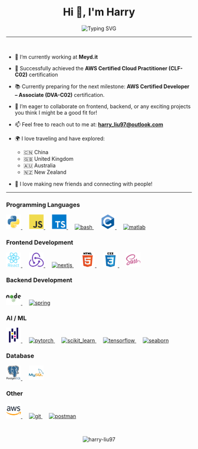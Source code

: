 <h1 align="center">Hi 👋, I'm Harry</h1>


<p align="center">
<img src="https://readme-typing-svg.herokuapp.com?font=Roboto&weight=700&size=33&letterSpacing=2px&pause=1000&color=4407073D&background=FF000000&center=true&vCenter=true&width=435&lines=Full+Stack+Engineer" alt="Typing SVG" />
</p>

---
<br>

- 🌟 I‘m currently working at <strong>Meyd.it</strong>
- 🏅 Successfully achieved the <strong>AWS Certified Cloud Practitioner (CLF-C02)</strong> certification
- 📚 Currently preparing for the next milestone: <strong>AWS Certified Developer – Associate (DVA-C02)</strong> certification.
- 💞 I’m eager to collaborate on frontend, backend, or any exciting projects you think I might be a good fit for!  
- 📫 Feel free to reach out to me at: <strong>harry_liu97@outlook.com</strong>
- 🌍 I love traveling and have explored:
  <ul>
    <li>🇨🇳 China</li>
    <li>🇬🇧 United Kingdom</li>
    <li>🇦🇺 Australia</li>
    <li>🇳🇿 New Zealand</li>
  </ul>

- 🤝 I love making new friends and connecting with people!

---

<h3 align="left">Programming Languages</h3>

<p align="left"> 
   <a href="https://www.python.org" target="_blank" rel="noreferrer" > <img src="https://raw.githubusercontent.com/devicons/devicon/master/icons/python/python-original.svg" alt="python" width="40" height="40"/> </a>
   &#x2003 
   <a href="https://developer.mozilla.org/en-US/docs/Web/JavaScript" target="_blank" rel="noreferrer" > <img src="https://raw.githubusercontent.com/devicons/devicon/master/icons/javascript/javascript-original.svg" alt="javascript" width="40" height="40"/> </a>
   &#x2003
   <a href="https://www.typescriptlang.org/" target="_blank" rel="noreferrer" > <img src="https://raw.githubusercontent.com/devicons/devicon/master/icons/typescript/typescript-original.svg" alt="typescript" width="40" height="40"/> </a>
   &#x2003
   <a href="https://www.gnu.org/software/bash/" target="_blank" rel="noreferrer" > <img src="https://www.vectorlogo.zone/logos/gnu_bash/gnu_bash-icon.svg" alt="bash" width="40" height="40"/> </a> 
   &#x2003
   <a href="https://www.cprogramming.com/" target="_blank" rel="noreferrer" > <img src="https://raw.githubusercontent.com/devicons/devicon/master/icons/c/c-original.svg" alt="c" width="40" height="40"/> </a> 
   &#x2003
   <a href="https://www.mathworks.com/" target="_blank" rel="noreferrer" > <img src="https://upload.wikimedia.org/wikipedia/commons/2/21/Matlab_Logo.png" alt="matlab" width="40" height="40"/> </a>
</p>

<h3 align="left">Frontend Development</h3>

<p align="left"> 
   <a href="https://reactjs.org/" target="_blank" rel="noreferrer" > <img src="https://raw.githubusercontent.com/devicons/devicon/master/icons/react/react-original-wordmark.svg" alt="react" width="40" height="40"/> </a> 
   &#x2003
   <a href="https://redux.js.org" target="_blank" rel="noreferrer" > <img src="https://raw.githubusercontent.com/devicons/devicon/master/icons/redux/redux-original.svg" alt="redux" width="40" height="40"/> </a> 
   &#x2003
   <a href="https://nextjs.org/" target="_blank" rel="noreferrer" > <img src="https://cdn.worldvectorlogo.com/logos/nextjs-2.svg" alt="nextjs" width="40" height="40"/> </a> 
   &#x2003
   <a href="https://www.w3.org/html/" target="_blank" rel="noreferrer" > <img src="https://raw.githubusercontent.com/devicons/devicon/master/icons/html5/html5-original-wordmark.svg" alt="html5" width="40" height="40"/> </a> 
   &#x2003
   <a href="https://www.w3schools.com/css/" target="_blank" rel="noreferrer" > <img src="https://raw.githubusercontent.com/devicons/devicon/master/icons/css3/css3-original-wordmark.svg" alt="css3" width="40" height="40"/> </a> 
   &#x2003
   <a href="https://sass-lang.com" target="_blank" rel="noreferrer" > <img src="https://raw.githubusercontent.com/devicons/devicon/master/icons/sass/sass-original.svg" alt="sass" width="40" height="40"/> </a> 
</p>

<h3 align="left">Backend Development</h3>

<p align="left"> 
   <a href="https://nodejs.org" target="_blank" rel="noreferrer" > <img src="https://raw.githubusercontent.com/devicons/devicon/master/icons/nodejs/nodejs-original-wordmark.svg" alt="nodejs" width="40" height="40"/> </a> 
   &#x2003
   <a href="https://spring.io/" target="_blank" rel="noreferrer" > <img src="https://www.vectorlogo.zone/logos/springio/springio-icon.svg" alt="spring" width="40" height="40"/> </a>
</p>

<h3 align="left">AI / ML</h3>

<p align="left"> 
   <a href="https://pandas.pydata.org/" target="_blank" rel="noreferrer" > <img src="https://raw.githubusercontent.com/devicons/devicon/2ae2a900d2f041da66e950e4d48052658d850630/icons/pandas/pandas-original.svg" alt="pandas" width="40" height="40"/> </a> 
   &#x2003
   <a href="https://pytorch.org/" target="_blank" rel="noreferrer" > <img src="https://www.vectorlogo.zone/logos/pytorch/pytorch-icon.svg" alt="pytorch" width="40" height="40"/> </a> 
   &#x2003
   <a href="https://scikit-learn.org/" target="_blank" rel="noreferrer" > <img src="https://upload.wikimedia.org/wikipedia/commons/0/05/Scikit_learn_logo_small.svg" alt="scikit_learn" width="40" height="40"/> </a>
   &#x2003
   <a href="https://www.tensorflow.org" target="_blank" rel="noreferrer" > <img src="https://www.vectorlogo.zone/logos/tensorflow/tensorflow-icon.svg" alt="tensorflow" width="40" height="40"/> </a> 
   &#x2003
   <a href="https://seaborn.pydata.org/" target="_blank" rel="noreferrer" > <img src="https://seaborn.pydata.org/_images/logo-mark-lightbg.svg" alt="seaborn" width="40" height="40"/> </a>
</p>

<h3 align="left">Database</h3>

<p align="left"> 
   <a href="https://www.postgresql.org" target="_blank" rel="noreferrer" > <img src="https://raw.githubusercontent.com/devicons/devicon/master/icons/postgresql/postgresql-original-wordmark.svg" alt="postgresql" width="40" height="40"/> </a> 
   &#x2003
   <a href="https://www.mysql.com/" target="_blank" rel="noreferrer" > <img src="https://raw.githubusercontent.com/devicons/devicon/master/icons/mysql/mysql-original-wordmark.svg" alt="mysql" width="40" height="40"/> </a> 
</p>

<h3 align="left">Other</h3>

<p align="left"> 
   <a href="https://aws.amazon.com" target="_blank" rel="noreferrer" > <img src="https://raw.githubusercontent.com/devicons/devicon/master/icons/amazonwebservices/amazonwebservices-original-wordmark.svg" alt="aws" width="40" height="40"/> </a> 
   &#x2003
   <a href="https://git-scm.com/" target="_blank" rel="noreferrer" > <img src="https://www.vectorlogo.zone/logos/git-scm/git-scm-icon.svg" alt="git" width="40" height="40"/> </a> 
   &#x2003
   <a href="https://postman.com" target="_blank" rel="noreferrer" > <img src="https://www.vectorlogo.zone/logos/getpostman/getpostman-icon.svg" alt="postman" width="40" height="40"/> </a> 
</p>

<br>
<p align="center"><img align="center" src="https://github-readme-streak-stats.herokuapp.com/?user=harry-liu97&" alt="harry-liu97" /></p>
